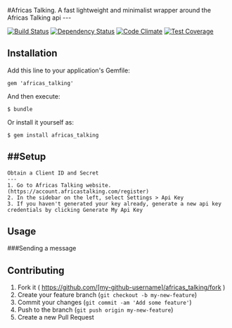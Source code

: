 #Africas Talking.
	A fast lightweight and minimalist wrapper around the Africas Talking api
	---

[![Build Status](https://travis-ci.org/chalchuck/africas-talking.svg?branch=master)](https://travis-ci.org/chalchuck/africas-talking)
[![Dependency Status](https://gemnasium.com/chalchuck/africas-talking.svg)](https://gemnasium.com/chalchuck/africas-talking)
[![Code Climate](https://codeclimate.com/github/chalchuck/africas-talking/badges/gpa.svg)](https://codeclimate.com/github/chalchuck/africas-talking)
[![Test Coverage](https://codeclimate.com/github/chalchuck/africas-talking/badges/coverage.svg)](https://codeclimate.com/github/chalchuck/africas-talking/coverage)

## Installation

Add this line to your application's Gemfile:

    gem 'africas_talking'

And then execute:

    $ bundle

Or install it yourself as:

    $ gem install africas_talking


##Setup
---
	Obtain a Client ID and Secret
	---
	1. Go to Africas Talking website. (https://account.africastalking.com/register)
	2. In the sidebar on the left, select Settings > Api Key
	3. If you haven't generated your key already, generate a new api key credentials by clicking Generate My Api Key


## Usage
###Sending a message


## Contributing

1. Fork it ( https://github.com/[my-github-username]/africas_talking/fork )
2. Create your feature branch (`git checkout -b my-new-feature`)
3. Commit your changes (`git commit -am 'Add some feature'`)
4. Push to the branch (`git push origin my-new-feature`)
5. Create a new Pull Request

